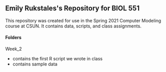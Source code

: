 ## Emily Rukstales's Repository for BIOL 551

This repository was created for use in the Spring 2021 Computer Modeling course at CSUN. It contains data, scripts, and class assignments.

#### Folders

Week_2
* contains the first R script we wrote in class
* contains sample data
